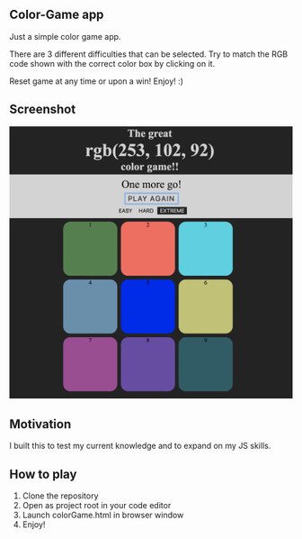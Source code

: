 ## Color-Game app

Just a simple color game app.

There are 3 different difficulties that can be selected. Try to match the RGB code shown with the
correct color box by clicking on it.

Reset game at any time or upon a win! Enjoy! :)

## Screenshot

![Color Game](https://github.com/mezmon/Color-Game/blob/master/images/Screen%20Shot%202018-06-29%20at%205.22.02%20PM.png?raw=true)

## Motivation

I built this to test my current knowledge and to expand on my JS skills.

## How to play

1. Clone the repository
2. Open as project root in your code editor
3. Launch colorGame.html in browser window
4. Enjoy!
